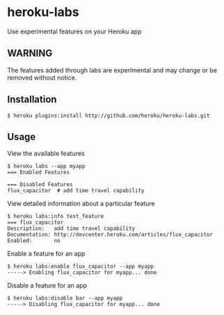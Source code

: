 # heroku-labs

Use experimental features on your Heroku app

## WARNING

The features added through labs are experimental and may change or be removed without notice.

## Installation

    $ heroku plugins:install http://github.com/heroku/heroku-labs.git

## Usage

View the available features

    $ heroku labs --app myapp
    === Enabled Features

    === Disabled Features
    flux_capacitor  # add time travel capability

View detailed information about a particular feature

    $ heroku labs:info test_feature
    === flux_capacitor
    Description:   add time travel capability
    Documentation: http://devcenter.heroku.com/articles/flux_capacitor
    Enabled:       no

Enable a feature for an app

    $ heroku labs:enable flux_capacitor --app myapp
    -----> Enabling flux_capacitor for myapp... done

Disable a feature for an app

    $ heroku labs:disable bar --app myapp
    -----> Disabling flux_capacitor for myapp... done
